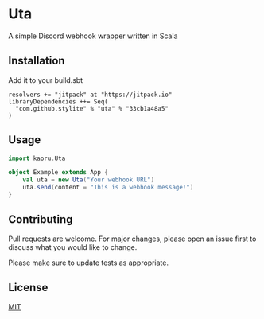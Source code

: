 # Uta

A simple Discord webhook wrapper written in Scala

## Installation

Add it to your build.sbt

```
resolvers += "jitpack" at "https://jitpack.io"
libraryDependencies ++= Seq(
  "com.github.stylite" % "uta" % "33cb1a48a5"
)
```


## Usage

```scala
import kaoru.Uta

object Example extends App {
    val uta = new Uta("Your webhook URL")
    uta.send(content = "This is a webhook message!")
}
```

## Contributing
Pull requests are welcome. For major changes, please open an issue first to discuss what you would like to change.

Please make sure to update tests as appropriate.

## License
[MIT](https://choosealicense.com/licenses/mit/)